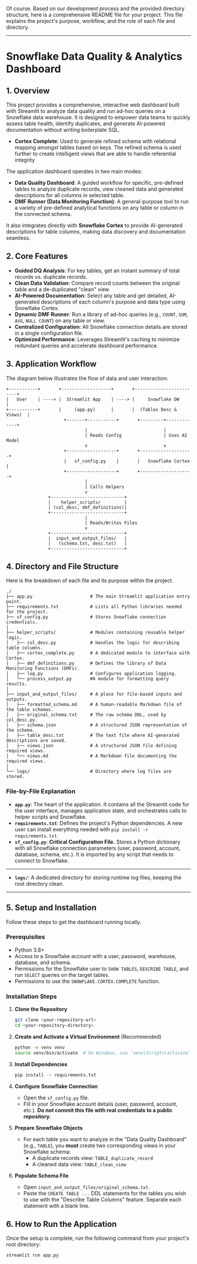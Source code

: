 Of course. Based on our development process and the provided directory structure, here is a comprehensive README file for your project. This file explains the project's purpose, workflow, and the role of each file and directory.

---

# Snowflake Data Quality & Analytics Dashboard

## 1. Overview

This project provides a comprehensive, interactive web dashboard built with Streamlit to analyze data quality and run ad-hoc queries on a Snowflake data warehouse. It is designed to empower data teams to quickly assess table health, identify duplicates, and generate AI-powered documentation without writing boilerplate SQL.

*   **Cortex Complete**: Used to generate refined schema with relational mapping amongst tables based on keys. The refined schema is used further to create intelligent views that are able to handle referential integrity

The application dashboard operates in two main modes:
*   **Data Quality Dashboard**: A guided workflow for specific, pre-defined tables to analyze duplicate records, view cleaned data and generated descriptions for all columns in selected table.
*   **DMF Runner (Data Monitoring Function)**: A general-purpose tool to run a variety of pre-defined analytical functions on any table or column in the connected schema.


It also integrates directly with **Snowflake Cortex** to provide AI-generated descriptions for table columns, making data discovery and documentation seamless.

## 2. Core Features

*   **Guided DQ Analysis**: For key tables, get an instant summary of total records vs. duplicate records.
*   **Clean Data Validation**: Compare record counts between the original table and a de-duplicated "clean" view.
*   **AI-Powered Documentation**: Select any table and get detailed, AI-generated descriptions of each column's purpose and data type using Snowflake Cortex.
*   **Dynamic DMF Runner**: Run a library of ad-hoc queries (e.g., `COUNT`, `SUM`, `AVG`, `NULL COUNT`) on any table or view.
*   **Centralized Configuration**: All Snowflake connection details are stored in a single configuration file.
*   **Optimized Performance**: Leverages Streamlit's caching to minimize redundant queries and accelerate dashboard performance.

## 3. Application Workflow

The diagram below illustrates the flow of data and user interaction:

```
+-----------+       +-------------------+       +-------------------------+
|   User    | ----> |  Streamlit App    | ----> |     Snowflake DW        |
+-----------+       |     (app.py)      |       |  (Tables Desc & Views)  |
                      +-------+-----------+       +---------+-------------+
                              |                             |
                              | Reads Config                | Uses AI Model
                              v                             v
                      +-------------------+       +--------------------+
                      |   sf_config.py    |       |   Snowflake Cortex |
                      +-------------------+       +--------------------+
                              |
                              | Calls Helpers
                              v
                +----------------------------+
                |    helper_scripts/         |
                | (col_desc, dmf_definitions)|
                +----------------------------+
                              |
                              | Reads/Writes Files
                              v
                +----------------------------+
                |  input_and_output_files/   |
                |   (schema.txt, desc.txt)   |
                +----------------------------+
```

## 4. Directory and File Structure

Here is the breakdown of each file and its purpose within the project.

```
./
├── app.py                      # The main Streamlit application entry point.
├── requirements.txt            # Lists all Python libraries needed for the project.
├── sf_config.py                # Stores Snowflake connection credentials.
│
├── helper_scripts/             # Modules containing reusable helper logic.
│   ├── col_desc.py             # Handles the logic for describing table columns.
│   ├── cortex_complete.py      # A dedicated module to interface with Cortex.
│   ├── dmf_definitions.py      # Defines the library of Data Monitoring Functions (DMFs).
│   ├── log.py                  # Configures application logging.
│   └── process_output.py       #A module for formatting query results.
│
├── input_and_output_files/     # A place for file-based inputs and outputs.
│   ├── formatted_schema.md     # A human-readable Markdown file of the table schemas.
│   ├── original_schema.txt     # The raw schema DDL, used by col_desc.py.
│   ├── schema.json             # A structured JSON representation of the schema.
│   ├── table_desc.txt          # The text file where AI-generated descriptions are saved.
│   ├── views.json              # A structured JSON file defining required views.
│   └── views.md                # A Markdown file documenting the required views.
│
└── logs/                       # Directory where log files are stored.
```

### File-by-File Explanation

*   **`app.py`**: The heart of the application. It contains all the Streamlit code for the user interface, manages application state, and orchestrates calls to helper scripts and Snowflake.
*   **`requirements.txt`**: Defines the project's Python dependencies. A new user can install everything needed with `pip install -r requirements.txt`.
*   **`sf_config.py`**: **Critical Configuration File.** Stores a Python dictionary with all Snowflake connection parameters (user, password, account, database, schema, etc.). It is imported by any script that needs to connect to Snowflake.
---
*   **`logs/`**: A dedicated directory for storing runtime log files, keeping the root directory clean.
---

## 5. Setup and Installation

Follow these steps to get the dashboard running locally.

### Prerequisites

*   Python 3.8+
*   Access to a Snowflake account with a user, password, warehouse, database, and schema.
*   Permissions for the Snowflake user to `SHOW TABLES`, `DESCRIBE TABLE`, and run `SELECT` queries on the target tables.
*   Permissions to use the `SNOWFLAKE.CORTEX.COMPLETE` function.

### Installation Steps

1.  **Clone the Repository**
    ```bash
    git clone <your-repository-url>
    cd <your-repository-directory>
    ```

2.  **Create and Activate a Virtual Environment** (Recommended)
    ```bash
    python -m venv venv
    source venv/bin/activate  # On Windows, use `venv\Scripts\activate`
    ```

3.  **Install Dependencies**
    ```bash
    pip install -r requirements.txt
    ```

4.  **Configure Snowflake Connection**
    *   Open the `sf_config.py` file.
    *   Fill in your Snowflake account details (user, password, account, etc.). **Do not commit this file with real credentials to a public repository.**

5.  **Prepare Snowflake Objects**
    *   For each table you want to analyze in the "Data Quality Dashboard" (e.g., `TABLE`), you **must** create two corresponding views in your Snowflake schema:
        *   A duplicate records view: `TABLE_duplicate_record`
        *   A cleaned data view: `TABLE_clean_view`

6.  **Populate Schema File**
    *   Open `input_and_output_files/original_schema.txt`.
    *   Paste the `CREATE TABLE ...` DDL statements for the tables you wish to use with the "Describe Table Columns" feature. Separate each statement with a blank line.

## 6. How to Run the Application

Once the setup is complete, run the following command from your project's root directory:

```bash
streamlit run app.py
```

